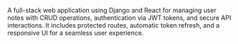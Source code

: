A full-stack web application using Django and React for managing user notes with CRUD operations, authentication via JWT tokens, and secure API interactions. It includes protected routes, automatic token refresh, and a responsive UI for a seamless user experience.
